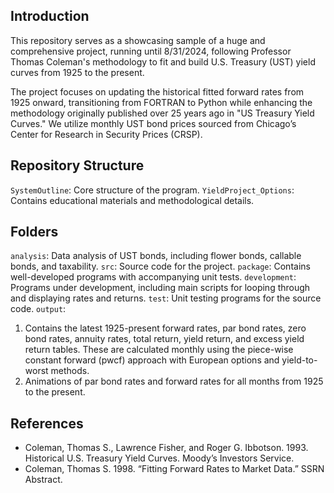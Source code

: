 ## Introduction
This repository serves as a showcasing sample of a huge and comprehensive project, running until 8/31/2024, following Professor Thomas Coleman's methodology to fit and build U.S. Treasury (UST) yield curves from 1925 to the present.

The project focuses on updating the historical fitted forward rates from 1925 onward, transitioning from FORTRAN to Python while enhancing the methodology originally published over 25 years ago in "US Treasury Yield Curves." We utilize monthly UST bond prices sourced from Chicago’s Center for Research in Security Prices (CRSP).

## Repository Structure
`SystemOutline`: Core structure of the program.
`YieldProject_Options`: Contains educational materials and methodological details.

## Folders
`analysis`: Data analysis of UST bonds, including flower bonds, callable bonds, and taxability.
`src`: Source code for the project.
`package`: Contains well-developed programs with accompanying unit tests.
`development`: Programs under development, including main scripts for looping through and displaying rates and returns.
`test`: Unit testing programs for the source code.
`output`:
1. Contains the latest 1925-present forward rates, par bond rates, zero bond rates, annuity rates, total return, yield return, and excess yield return tables. These are calculated monthly using the piece-wise constant forward (pwcf) approach with European options and yield-to-worst methods.
2. Animations of par bond rates and forward rates for all months from 1925 to the present.


## References
- Coleman, Thomas S., Lawrence Fisher, and Roger G. Ibbotson. 1993. Historical U.S. Treasury Yield Curves. Moody’s Investors Service.
- Coleman, Thomas S. 1998. “Fitting Forward Rates to Market Data.” SSRN Abstract.
